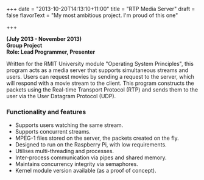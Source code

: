 +++
date = "2013-10-20T14:13:10+11:00"
title = "RTP Media Server"
draft = false
flavorText = "My most ambitious project. I'm proud of this one"

+++

**(July 2013 - November 2013)**  
**Group Project**  
**Role: Lead Programmer, Presenter**

Written for the RMIT University module "Operating System Principles", this program acts as
a media server that supports simultaneous streams and users. Users can request movies by sending
a request to the server, which will respond with a movie stream to the client. This program
constructs the packets using the Real-time Transport Protocol (RTP) and sends them to the user via
the User Datagram Protocol (UDP).

### Functionality and features

*   Supports users watching the same stream.
*   Supports concurrent streams.
*   MPEG-1 files stored on the server, the packets created on the fly.
*   Designed to run on the Raspberry Pi, with low requirements.
*   Utilises multi-threading and processes.
*   Inter-process communication via pipes and shared memory.
*   Maintains concurrency integrity via semaphores.
*   Kernel module version available (as a proof of concept).
